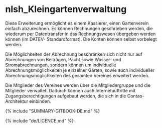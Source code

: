 # nlsh_Kleingartenverwaltung

Diese Erweiterung ermöglicht es einem Kassierer, einen Gartenverein einfach abzurechnen. Es können Rechnungen geschrieben werden, die wiederum per Datentransfer in das Rechnungswesen übergeben werden können (im DATEV- Standardformat). Die Konten können selbst vorbelegt werden.

Die Möglichkeiten der Abrechnung beschränken sich nicht nur auf Abrechnungen von Beiträgen, Pacht sowie Wasser- und Stromabrechnungen, sondern können um individuelle Abrechnungsmöglichkeiten je einzelner Gärten, sowie auch individueller Abrechnungsmöglichkeiten des gesamten Vereines erweitert werden.

Die Mitglieder des Vereines werden über die Mitgliedergruppe und die Mitglieder verwaltet. Dadurch können auch Internetauftritte mit Zugangsberechtigungen aufgebaut werden, die sich in die Contao- Architektur einbinden.

{% include "SUMMARY-GITBOOK-DE.md" %}

{% include "de/LICENCE.md" %}
